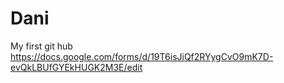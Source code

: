 # Dani
My first git hub
https://docs.google.com/forms/d/19T6isJiQf2RYygCvO9mK7D-evQkLBUfGYEkHUGK2M3E/edit
